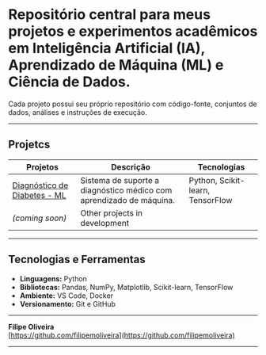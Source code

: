 # Repositório **central** para meus projetos e experimentos acadêmicos em Inteligência Artificial (IA), Aprendizado de Máquina (ML) e Ciência de Dados.

Cada projeto possui seu próprio repositório com código-fonte, conjuntos de dados, análises e instruções de execução.

---

## Projetcs

| Projetos | Descrição | Tecnologias |
|----------|------------|--------------|
| [Diagnóstico de Diabetes - ML](https://github.com/filipemoliveira/hospital-ai-diagnosis) | Sistema de suporte a diagnóstico médico com aprendizado de máquina. | Python, Scikit-learn, TensorFlow |
| _(coming soon)_ | Other projects in development |  |

---

## Tecnologias e Ferramentas
- **Linguagens:** Python  
- **Bibliotecas:** Pandas, NumPy, Matplotlib, Scikit-learn, TensorFlow  
- **Ambiente:** VS Code, Docker  
- **Versionamento:** Git e GitHub  

---

**Filipe Oliveira**  
[https://github.com/filipemoliveira](https://github.com/filipemoliveira)

---

